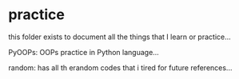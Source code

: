 # practice

this folder exists to document all the things that I learn or practice...

PyOOPs: OOPs practice in Python language...

random: has all th erandom codes that i tired for future references...
